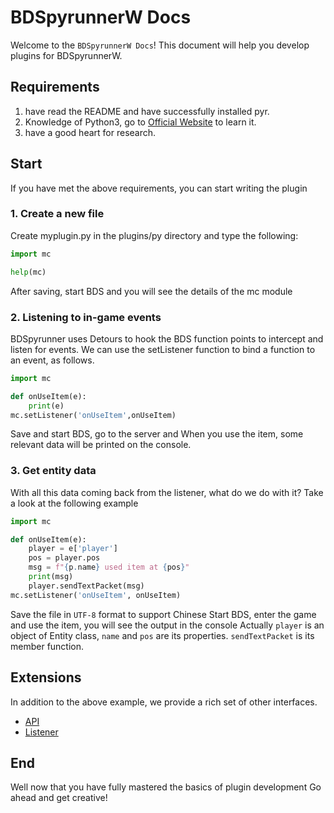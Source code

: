 ﻿---
sort: 1
---
# BDSpyrunnerW Docs

Welcome to the `BDSpyrunnerW Docs`!
This document will help you develop plugins for BDSpyrunnerW.

## Requirements

1. have read the README and have successfully installed pyr.
2. Knowledge of Python3, go to [Official Website](https://www.python.org/about/gettingstarted/) to learn it.
3. have a good heart for research.

## Start

If you have met the above requirements, you can start writing the plugin

### 1. Create a new file

Create myplugin.py in the plugins/py directory and type the following:

```py
import mc

help(mc)
```

After saving, start BDS and you will see the details of the mc module

### 2. Listening to in-game events

BDSpyrunner uses Detours to hook the BDS function points to intercept and listen for events.
We can use the setListener function to bind a function to an event, as follows.

```py
import mc

def onUseItem(e):
	print(e)
mc.setListener('onUseItem',onUseItem)
```

Save and start BDS, go to the server and
When you use the item, some relevant data will be printed on the console.

### 3. Get entity data

With all this data coming back from the listener, what do we do with it?
Take a look at the following example

```py
import mc

def onUseItem(e):
	player = e['player']
	pos = player.pos
	msg = f"{p.name} used item at {pos}"
	print(msg)
	player.sendTextPacket(msg)
mc.setListener('onUseItem', onUseItem)
```

Save the file in ``UTF-8`` format to support Chinese
Start BDS, enter the game and use the item, you will see the output in the console
Actually `player` is an object of Entity class, `name` and `pos` are its properties.
`sendTextPacket` is its member function.

## Extensions

In addition to the above example, we provide a rich set of other interfaces.

* [API](API.md)
* [Listener](Listener.md)

## End

Well now that you have fully mastered the basics of plugin development
Go ahead and get creative!
